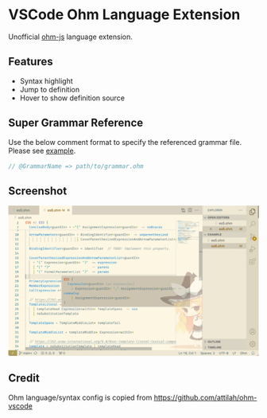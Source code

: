# VSCode Ohm Language Extension

Unofficial [ohm-js] language extension.

## Features

- Syntax highlight
- Jump to definition
- Hover to show definition source

## Super Grammar Reference

Use the below comment format to specify the referenced grammar file. Please see [example](./example/es6.ohm).

```ts
// @GrammarName => path/to/grammar.ohm
```

## Screenshot

![](docs/image.png)

## Credit

Ohm language/syntax config is copied from https://github.com/attilah/ohm-vscode

[ohm-js]: https://ohmjs.org/
